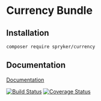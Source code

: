 # Currency Bundle

## Installation

```
composer require spryker/currency
```

## Documentation

[Documentation](http://spryker.github.io)

[![Build Status](https://travis-ci.org/spryker/Currency.svg?branch=master)](https://travis-ci.org/spryker/Currency)
[![Coverage Status](https://coveralls.io/repos/github/spryker/Currency/badge.svg?branch=master)](https://coveralls.io/github/spryker/Currency?branch=master)
